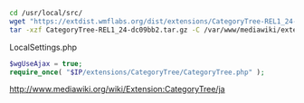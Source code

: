 
```bash
cd /usr/local/src/
wget "https://extdist.wmflabs.org/dist/extensions/CategoryTree-REL1_24-dc09bb2.tar.gz"
tar -xzf CategoryTree-REL1_24-dc09bb2.tar.gz -C /var/www/mediawiki/extensions
```

LocalSettings.php  
```php
$wgUseAjax = true;
require_once( "$IP/extensions/CategoryTree/CategoryTree.php" );
```
http://www.mediawiki.org/wiki/Extension:CategoryTree/ja
